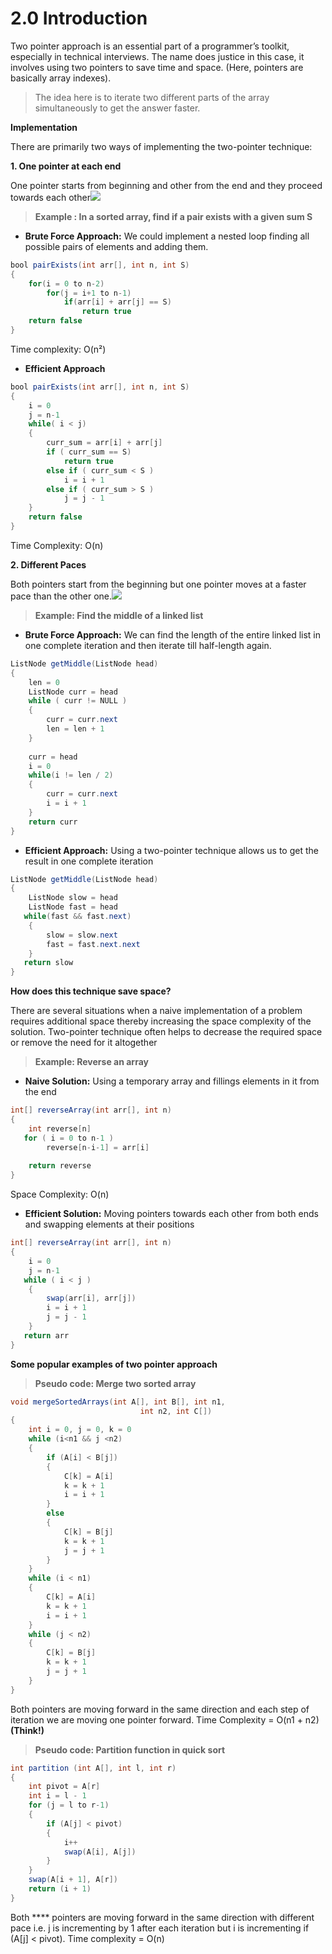 # 2.0 Introduction

Two pointer approach is an essential part of a programmer’s toolkit, especially in technical interviews. The name does justice in this case, it involves using two pointers to save time and space. (Here, pointers are basically array indexes).

> The idea here is to iterate two different parts of the array simultaneously to get the answer faster.

**Implementation**

There are primarily two ways of implementing the two-pointer technique:

**1. One pointer at each end**

One pointer starts from beginning and other from the end and they proceed towards each other![](https://s3.ap-south-1.amazonaws.com/afteracademy-server-uploads/what-is-the-two-pointer-technique-type1-0f96379aee2ce0dc.png)

> **Example : In a sorted array, find if a pair exists with a given sum S**

* **Brute Force Approach:** We could implement a nested loop finding all possible pairs of elements and adding them.

```java
bool pairExists(int arr[], int n, int S)
{
    for(i = 0 to n-2)
        for(j = i+1 to n-1)
            if(arr[i] + arr[j] == S)
                return true
    return false
}
```

Time complexity: O(n²)

* **Efficient Approach**

```java
bool pairExists(int arr[], int n, int S)
{
    i = 0
    j = n-1
    while( i < j)
    {
        curr_sum = arr[i] + arr[j]
        if ( curr_sum == S)
            return true
        else if ( curr_sum < S )
            i = i + 1
        else if ( curr_sum > S )
            j = j - 1
    }
    return false
}
```

Time Complexity: O(n)

**2. Different Paces**

Both pointers start from the beginning but one pointer moves at a faster pace than the other one.![](https://s3.ap-south-1.amazonaws.com/afteracademy-server-uploads/what-is-the-two-pointer-technique-type2-0ff52ece0ef1829c.png)

> **Example: Find the middle of a linked list**

* **Brute Force Approach:** We can find the length of the entire linked list in one complete iteration and then iterate till half-length again.

```java
ListNode getMiddle(ListNode head)
{
    len = 0
    ListNode curr = head
    while ( curr != NULL )
    {
        curr = curr.next
        len = len + 1
    }
    
    curr = head
    i = 0
    while(i != len / 2)
    {
        curr = curr.next
        i = i + 1
    }
    return curr
}
```

* **Efficient Approach:** Using a two-pointer technique allows us to get the result in one complete iteration

```java
ListNode getMiddle(ListNode head)
{
    ListNode slow = head
    ListNode fast = head
   while(fast && fast.next)
    {
        slow = slow.next
        fast = fast.next.next
    }
   return slow
}
```

**How does this technique save space?**

There are several situations when a naive implementation of a problem requires additional space thereby increasing the space complexity of the solution. Two-pointer technique often helps to decrease the required space or remove the need for it altogether

> **Example: Reverse an array**

* **Naive Solution:** Using a temporary array and fillings elements in it from the end

```java
int[] reverseArray(int arr[], int n)
{
    int reverse[n]
   for ( i = 0 to n-1 )
        reverse[n-i-1] = arr[i]
    
    return reverse
}
```

Space Complexity: O(n)

* **Efficient Solution:** Moving pointers towards each other from both ends and swapping elements at their positions

```java
int[] reverseArray(int arr[], int n)
{
    i = 0
    j = n-1
   while ( i < j )
    {
        swap(arr[i], arr[j])
        i = i + 1
        j = j - 1
    }
   return arr
}
```

**Some popular examples of two pointer approach**

> **Pseudo code: Merge two sorted array**

```java
void mergeSortedArrays(int A[], int B[], int n1, 
                             int n2, int C[]) 
{ 
    int i = 0, j = 0, k = 0
    while (i<n1 && j <n2) 
    { 
        if (A[i] < B[j]) 
        {
            C[k] = A[i]
            k = k + 1
            i = i + 1
        }    
        else
        {
            C[k] = B[j]
            k = k + 1
            j = j + 1
        }    
    }
    while (i < n1) 
    {
        C[k] = A[i]
        k = k + 1
        i = i + 1
    }    
    while (j < n2) 
    {
        C[k] = B[j]
        k = k + 1 
        j = j + 1
    } 
}  
```

Both pointers are moving forward in the same direction and each step of iteration we are moving one pointer forward. Time Complexity = O(n1 + n2) **(Think!)**

> **Pseudo code: Partition function in quick sort**

```java
int partition (int A[], int l, int r)  
{  
    int pivot = A[r]
    int i = l - 1
    for (j = l to r-1)  
    {  
        if (A[j] < pivot)  
        {  
            i++ 
            swap(A[i], A[j]) 
        }  
    }  
    swap(A[i + 1], A[r])
    return (i + 1)
} 
```

Both **** pointers are moving forward in the same direction with different pace i.e. j is incrementing by 1 after each iteration but i is incrementing if (A\[j] < pivot). Time complexity = O(n)